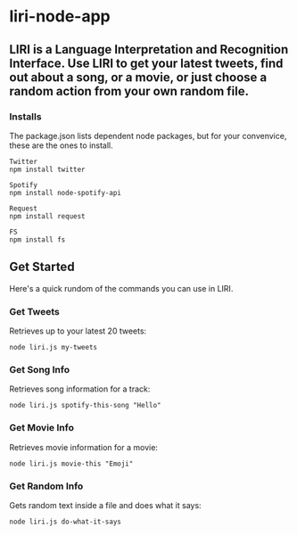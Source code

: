 # liri-node-app

## LIRI is a Language Interpretation and Recognition Interface. Use LIRI to get your latest tweets, find out about a song, or a movie, or just choose a random action from your own random file.


### Installs
The package.json lists dependent node packages, but for your convenvice, these are the ones to install.

```
Twitter
npm install twitter
```
```
Spotify
npm install node-spotify-api
```
```
Request
npm install request
```
```
FS
npm install fs
```

## Get Started
Here's a quick rundom of the commands you can use in LIRI.


### Get Tweets
Retrieves up to your latest 20 tweets:

```
node liri.js my-tweets
```

### Get Song Info
Retrieves song information for a track:

```
node liri.js spotify-this-song "Hello"
```

### Get Movie Info
Retrieves movie information for a movie:

```
node liri.js movie-this "Emoji"
```

### Get Random Info
Gets random text inside a file and does what it says:

```
node liri.js do-what-it-says
```
